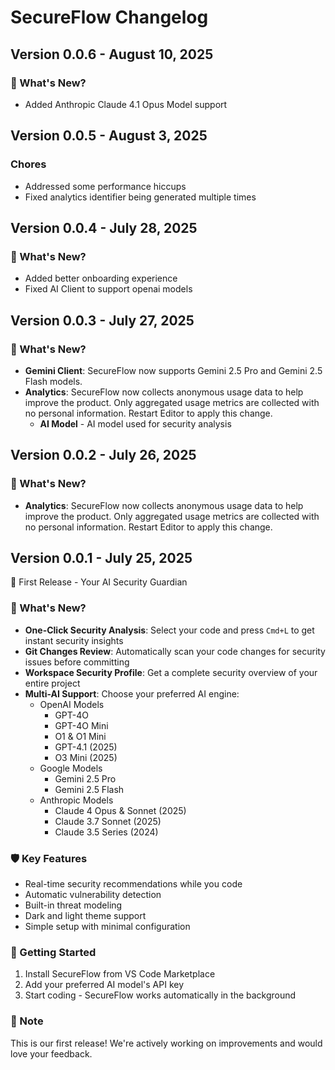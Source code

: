 # SecureFlow Changelog

## Version 0.0.6 - August 10, 2025

### 🚀 What's New?

- Added Anthropic Claude 4.1 Opus Model support

## Version 0.0.5 - August 3, 2025

### Chores

- Addressed some performance hiccups
- Fixed analytics identifier being generated multiple times

## Version 0.0.4 - July 28, 2025

### 🚀 What's New?

- Added better onboarding experience
- Fixed AI Client to support openai models


## Version 0.0.3 - July 27, 2025

### 🎯 What's New?
- **Gemini Client**: SecureFlow now supports Gemini 2.5 Pro and Gemini 2.5 Flash models.
- **Analytics**: SecureFlow now collects anonymous usage data to help improve the product. Only aggregated usage metrics are collected with no personal information. Restart Editor to apply this change.
  - **AI Model** - AI model used for security analysis
  

## Version 0.0.2 - July 26, 2025

### 🎯 What's New?
- **Analytics**: SecureFlow now collects anonymous usage data to help improve the product. Only aggregated usage metrics are collected with no personal information. Restart Editor to apply this change.

## Version 0.0.1 - July 25, 2025

🚀 First Release - Your AI Security Guardian

### 🎯 What's New?
- **One-Click Security Analysis**: Select your code and press `Cmd+L` to get instant security insights
- **Git Changes Review**: Automatically scan your code changes for security issues before committing
- **Workspace Security Profile**: Get a complete security overview of your entire project
- **Multi-AI Support**: Choose your preferred AI engine:
  - OpenAI Models
    - GPT-4O
    - GPT-4O Mini
    - O1 & O1 Mini
    - GPT-4.1 (2025)
    - O3 Mini (2025)
  - Google Models
    - Gemini 2.5 Pro
    - Gemini 2.5 Flash
  - Anthropic Models
    - Claude 4 Opus & Sonnet (2025)
    - Claude 3.7 Sonnet (2025)
    - Claude 3.5 Series (2024)

### 🛡️ Key Features
- Real-time security recommendations while you code
- Automatic vulnerability detection
- Built-in threat modeling
- Dark and light theme support
- Simple setup with minimal configuration

### 🔧 Getting Started
1. Install SecureFlow from VS Code Marketplace
2. Add your preferred AI model's API key
3. Start coding - SecureFlow works automatically in the background

### 📝 Note
This is our first release! We're actively working on improvements and would love your feedback.
